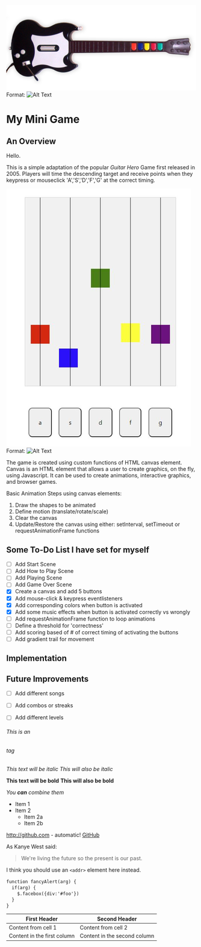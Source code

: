 ![Guitar Image](/images/guitar.jpg)
Format: ![Alt Text](url)

# My Mini Game
## An Overview
Hello.

This is a simple adaptation of the popular *Guitar Hero* Game first released in 2005.
Players will time the descending target and receive points when they keypress or mouseclick 'A','S','D','F','G' at the correct timing.

![Guitar Image](/images/screenshot.jpg)
Format: ![Alt Text](url)

The game is created using custom functions of HTML canvas element.
Canvas is an HTML element that allows a user to create graphics, on the fly, using Javascript. It can be used to create animations, interactive graphics, and browser games.

Basic Animation Steps using canvas elements:
1. Draw the shapes to be animated
2. Define motion (translate/rotate/scale)
3. Clear the canvas
4. Update/Restore the canvas using either: setInterval, setTimeout or requestAnimationFrame functions

## Some To-Do List I have set for myself


- [ ] Add Start Scene
- [ ] Add How to Play Scene
- [ ] Add Playing Scene
- [ ] Add Game Over Scene
- [x] Create a canvas and add 5 buttons
- [x] Add mouse-click & keypress eventlisteners
- [x] Add corresponding colors when button is activated
- [x] Add some music effects when button is activated correctly vs wrongly
- [ ] Add requestAnimationFrame function to loop animations
- [ ] Define a threshold for 'correctness'
- [ ] Add scoring based of # of correct timing of activating the buttons
- [ ] Add gradient trail for movement

## Implementation

## Future Improvements
- [ ] Add different songs
- [ ] Add combos or streaks
- [ ] Add different levels


###### This is an <h6> tag

*This text will be italic*
_This will also be italic_

**This text will be bold**
__This will also be bold__

_You **can** combine them_

* Item 1
* Item 2
  * Item 2a
  * Item 2b



http://github.com - automatic!
[GitHub](http://github.com)

As Kanye West said:

> We're living the future so
> the present is our past.

I think you should use an
`<addr>` element here instead.

    function fancyAlert(arg) {
      if(arg) {
        $.facebox({div:'#foo'})
      }
    }

First Header | Second Header
------------ | -------------
Content from cell 1 | Content from cell 2
Content in the first column | Content in the second column